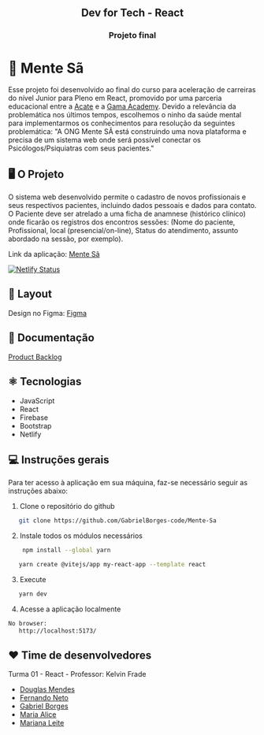 <p align="center">
  <h2 align="center"><b>Dev for Tech - React</b></h2>
    <h3 align="center">Projeto final</h2> </p>

# 🧠 Mente Sã

Esse projeto foi desenvolvido ao final do curso para aceleração de carreiras do nível Junior para Pleno em React, promovido por uma parceria educacional entre a [Acate](https://www.acate.com.br/) e a [Gama Academy](https://gama.academy/). Devido a relevância da problemática nos últimos tempos, escolhemos o ninho da saúde mental para implementarmos os conhecimentos para resolução da seguintes problemática:  "A ONG Mente SÃ está construindo uma nova plataforma e precisa de um sistema web onde será possível conectar os Psicólogos/Psiquiatras com seus pacientes." 

## 🖥️ O Projeto

O sistema web desenvolvido permite o cadastro de novos profissionais e seus respectivos pacientes, incluindo dados pessoais e dados para contato. O Paciente deve ser atrelado a uma ficha de anamnese (histórico clínico) onde ficarão os registros dos encontros sessões: (Nome do paciente, Profissional, local (presencial/on-line), Status do atendimento, assunto abordado na sessão, por exemplo). 

Link da aplicação: [Mente Sã](https://dazzling-sundae-cf6238.netlify.app/)

[![Netlify Status](https://api.netlify.com/api/v1/badges/444c5237-669e-4c0a-925c-2eaed4106030/deploy-status)](https://app.netlify.com/sites/dazzling-sundae-cf6238/deploys)

## 🎨 Layout

Design no Figma: [Figma](https://www.figma.com/file/K8C7gVko5gSdNNG5eVdFAs/Mente-Sa---Project-Gama-Academy-team-library?node-id=0%3A1)

## :green_book: Documentação
[Product Backlog](https://docs.google.com/document/d/1rvyLv8miQansTGXsydFrw3JySvP8n8wkF5xNwUIG_u8/edit)

## ⚛️ Tecnologias 

* JavaScript
* React
* Firebase
* Bootstrap
* Netlify


## :computer: Instruções gerais 

Para ter acesso à aplicação em sua máquina, faz-se necessário seguir as instruções abaixo:

1. Clone o repositório do github

```sh
   git clone https://github.com/GabrielBorges-code/Mente-Sa
```
2. Instale todos os módulos necessários

```sh
    npm install --global yarn
```
```sh
   yarn create @vitejs/app my-react-app --template react
```
3. Execute
```sh 
   yarn dev
 ```
4. Acesse a aplicação localmente
 ```sh
No browser:
    http://localhost:5173/
```

## :heart: Time de desenvolvedores
Turma 01 - React - Professor: Kelvin Frade

* [Douglas Mendes](https://github.com/mendesdouglas)
* [Fernando Neto](https://github.com/FernandoNeto96)
* [Gabriel Borges](https://github.com/GabrielBorges-code)
* [Maria Alice](https://github.com/alicemelosousa)
* [Mariana Leite](https://github.com/marianalm123)
